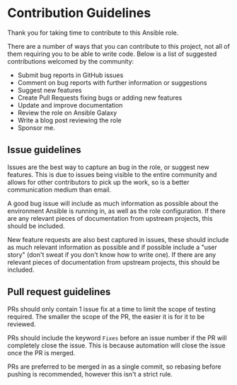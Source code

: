 # Contribution Guidelines

Thank you for taking time to contribute to this Ansible role.

There are a number of ways that you can contribute to this project, not all of
them requiring you to be able to write code. Below is a list of suggested
contributions welcomed by the community:

  - Submit bug reports in GitHub issues
  - Comment on bug reports with further information or suggestions
  - Suggest new features
  - Create Pull Requests fixing bugs or adding new features
  - Update and improve documentation
  - Review the role on Ansible Galaxy
  - Write a blog post reviewing the role
  - Sponsor me.

## Issue guidelines

Issues are the best way to capture an bug in the role, or suggest new features.
This is due to issues being visible to the entire community and allows for
other contributors to pick up the work, so is a better communication medium
than email.

A good bug issue will include as much information as possible about the
environment Ansible is running in, as well as the role configuration. If there
are any relevant pieces of documentation from upstream projects, this should
be included.

New feature requests are also best captured in issues, these should include
as much relevant information as possible and if possible include a "user story"
(don't sweat if you don't know how to write one). If there are any relevant
pieces of documentation from upstream projects, this should be included.

## Pull request guidelines

PRs should only contain 1 issue fix at a time to limit the scope of testing
required. The smaller the scope of the PR, the easier it is for it to be
reviewed.

PRs should include the keyword `Fixes` before an issue number if the PR will
completely close the issue. This is because automation will close the issue
once the PR is merged.

PRs are preferred to be merged in as a single commit, so rebasing before
pushing is recommended, however this isn't a strict rule.
